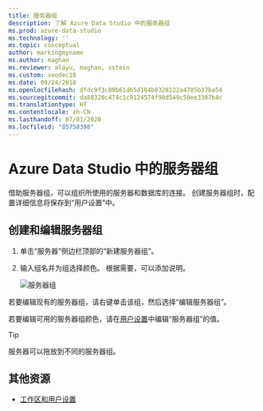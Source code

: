 ```yaml
---
title: 服务器组
description: 了解 Azure Data Studio 中的服务器组
ms.prod: azure-data-studio
ms.technology: ''
ms.topic: conceptual
author: markingmyname
ms.author: maghan
ms.reviewer: alayu, maghan, sstein
ms.custom: seodec18
ms.date: 09/24/2018
ms.openlocfilehash: dfdc9f3c80b61d65d164b8328122a4785b37ba54
ms.sourcegitcommit: da88320c474c1c9124574f90d549c50ee3387b4c
ms.translationtype: HT
ms.contentlocale: zh-CN
ms.lasthandoff: 07/01/2020
ms.locfileid: "85758398"
---
```

# <a name="server-groups-in-azure-data-studio"></a>Azure Data Studio 中的服务器组

借助服务器组，可以组织所使用的服务器和数据库的连接。 创建服务器组时，配置详细信息将保存到“用户设置”中。

## <a name="create-and-edit-server-groups"></a>创建和编辑服务器组

1. 单击“服务器”侧边栏顶部的“新建服务器组”。
2. 输入组名并为组选择颜色。 根据需要，可以添加说明。

   ![服务器组](./media/server-groups/add-server-group.png)

若要编辑现有的服务器组，请右键单击该组，然后选择“编辑服务器组”。

若要编辑可用的服务器组颜色，请在[用户设置](settings.md)中编辑“服务器组”的值。

> [!TIP]
> 服务器可以拖放到不同的服务器组。



## <a name="additional-resources"></a>其他资源
- [工作区和用户设置](settings.md)
